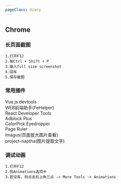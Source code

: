 ```yaml
---
pageClass: diary
---
```


## Chrome

### 长页面截图
```
1.打开F12
2.按Ctrl + Shift + P
3.输入full size screenshot
4.回车
5.保存截图
```

### 常用插件
Vue.js devtools <br>
WEB前端助手(FeHelper) <br>
React Developer Tools <br>
Adblock Plus <br>
ColorPick Eyedropper <br>
Page Ruler <br>
Imagus(页面放大图片查看) <br>
project-naptha(图片提取文字) <br>

### 调试动画
```
1.打开F12
2.找Animations选项卡
3.若没有，则点击右上角三点 -> More Tools -> Animations
```

